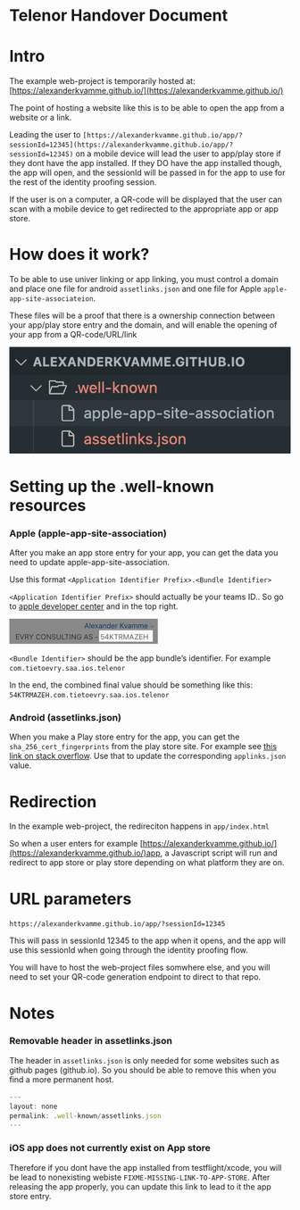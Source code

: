 # Telenor Handover Document

# Intro

The example web-project is temporarily hosted at: [https://alexanderkvamme.github.io/](https://alexanderkvamme.github.io/)

The point of hosting a website like this is to be able to open the app from a website or a link.

Leading the user to `[https://alexanderkvamme.github.io/app/?sessionId=12345](https://alexanderkvamme.github.io/app/?sessionId=12345)` on a mobile device will lead the user to app/play store if they dont have the app installed. If they DO have the app installed though, the app will open, and the sessionId will be passed in for the app to use for the rest of the identity proofing session.

If the user is on a computer, a QR-code will be displayed that the user can scan with a mobile device to get redirected to the appropriate app or app store.

# How does it work?

To be able to use univer linking or app linking, you must control a domain and place one file for android `assetlinks.json` and one file for Apple `apple-app-site-associateion`.

These files will be a proof that there is a ownership connection between your app/play store entry and the domain, and will enable the opening of your app from a QR-code/URL/link

![Untitled](images/readme-1.png)

# Setting up the .well-known resources

### Apple (apple-app-site-association)

After you make an app store entry for your app, you can get the data you need to update  apple-app-site-association. 

Use this format `<Application Identifier Prefix>.<Bundle Identifier>`

`<Application Identifier Prefix>` should actually be your teams ID.. So go to [apple developer center](https://developer.apple.com/account/resources/certificates/list) and in the top right.

![Untitled](images/readme-2.png)

`<Bundle Identifier>` should be the app bundle’s identifier. For example `com.tietoevry.saa.ios.telenor`

In the end, the combined final value should be something like this: `54KTRMAZEH.com.tietoevry.saa.ios.telenor`

### Android (assetlinks.json)

When you make a Play store entry for the app, you can get the `sha_256_cert_fingerprints` from the play store site. For example see [this link on stack overflow](https://stackoverflow.com/questions/71399617/how-to-get-sha256-cert-fingerprints-for-assetlinks-json-for-expo). Use that to update the corresponding `applinks.json` value.

# Redirection

In the example web-project, the redireciton happens in `app/index.html`

So when a user enters for example [https://alexanderkvamme.github.io/](https://alexanderkvamme.github.io/)app, a Javascript script will run and redirect to app store or play store depending on what platform they are on.

# URL parameters

`https://alexanderkvamme.github.io/app/?sessionId=12345`

This will pass in sessionId 12345 to the app when it opens, and the app will use this sessionId when going through the identity proofing flow.

You will have to host the web-project files somwhere else, and you will need to set your QR-code generation endpoint to direct to that repo.

# Notes

### Removable header in assetlinks.json

The header in `assetlinks.json` is only needed for some websites such as github pages (github.io). So you should be able to remove this when you find a more permanent host.

```jsx
---
layout: none
permalink: .well-known/assetlinks.json
---
```

### iOS app does not currently exist on App store

Therefore if you dont have the app installed from testflight/xcode, you will be lead to nonexisting webiste `FIXME-MISSING-LINK-TO-APP-STORE`. After releasing the app properly, you can update this link to lead to it the app store entry.
